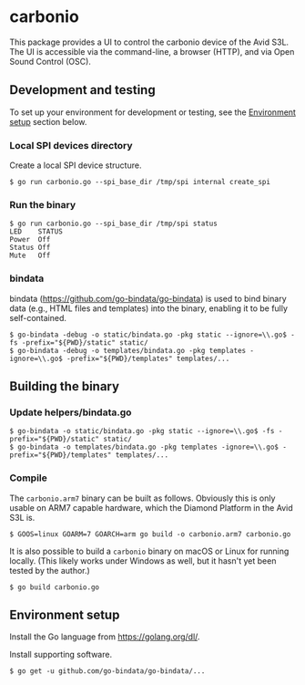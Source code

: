 # carbonio

This package provides a UI to control the carbonio device of the Avid S3L. The
UI is accessible via the command-line, a browser (HTTP), and via Open Sound
Control (OSC).

## Development and testing

To set up your environment for development or testing, see the
[Environment setup](#env_setup) section below.

### Local SPI devices directory

Create a local SPI device structure.

```shell
$ go run carbonio.go --spi_base_dir /tmp/spi internal create_spi
```

### Run the binary

```shell
$ go run carbonio.go --spi_base_dir /tmp/spi status
LED    STATUS
Power  Off
Status Off
Mute   Off
```

### bindata

bindata (https://github.com/go-bindata/go-bindata) is used to bind binary data
(e.g., HTML files and templates) into the binary, enabling it to be fully
self-contained.

```shell
$ go-bindata -debug -o static/bindata.go -pkg static --ignore=\\.go$ -fs -prefix="${PWD}/static" static/
$ go-bindata -debug -o templates/bindata.go -pkg templates -ignore=\\.go$ -prefix="${PWD}/templates" templates/...
```

## Building the binary

### Update helpers/bindata.go

```shell
$ go-bindata -o static/bindata.go -pkg static --ignore=\\.go$ -fs -prefix="${PWD}/static" static/
$ go-bindata -o templates/bindata.go -pkg templates -ignore=\\.go$ -prefix="${PWD}/templates" templates/...
```

### Compile

The `carbonio.arm7` binary can be built as follows. Obviously this is only
usable on ARM7 capable hardware, which the Diamond Platform in the Avid S3L is.

```shell
$ GOOS=linux GOARM=7 GOARCH=arm go build -o carbonio.arm7 carbonio.go
```

It is also possible to build a `carbonio` binary on macOS or Linux for running
locally. (This likely works under Windows as well, but it hasn't yet been tested
by the author.)

```shell
$ go build carbonio.go
```

## <a name="env_setup"></a>Environment setup

Install the Go language from https://golang.org/dl/.

Install supporting software.

```shell
$ go get -u github.com/go-bindata/go-bindata/...
```
